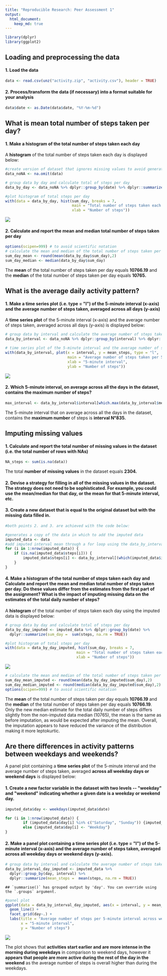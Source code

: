 ```yaml
---
title: "Reproducible Research: Peer Assessment 1"
output: 
  html_document:
    keep_md: true
---
```



```r
library(dplyr)
library(ggplot2)
```


## Loading and preprocessing the data  

#### 1. Load the data  

```r
data <- read.csv(unz("activity.zip", "activity.csv"), header = TRUE) 
```

#### 2. Process/transform the data (if necessary) into a format suitable for your analysis  

```r
data$date <- as.Date(data$date, "%Y-%m-%d")
```


## What is mean total number of steps taken per day?

#### 1. Make a histogram of the total number of steps taken each day

A **histogram** of the total number of steps taken each day is displayed below: 


```r
#create version of dataset that ignores missing values to avoid generating sum=0 for steps in days with all NA's
data_noNA <- na.omit(data)

# group data by day and calculate total of steps per day
data_by_day <- data_noNA %>% dplyr::group_by(date) %>% dplyr::summarize(sum_day =  sum(steps))

#plot histogram of total steps per day
with(data = data_by_day, hist(sum_day, breaks = 7, 
                              main = "Total number of steps taken each day", 
                              xlab = "Number of steps"))
```

![](PA1_template_files/figure-html/plot_byday-1.png)<!-- -->

#### 2. Calculate and report the mean and median total number of steps taken per day

```r
options(scipen=999) # to avoid scientific notation
# calculate the mean and median of the total number of steps taken per day
sum_day_mean <- round(mean(data_by_day$sum_day),2)
sum_day_median <- median(data_by_day$sum_day)
```

The **mean** of the total number of steps taken per day equals **10766.19** and the **median** of the total number of steps taken per day equals **10765.**

## What is the average daily activity pattern?

#### 1. Make a time series plot (i.e. type = "l") of the 5-minute interval (x-axis) and the average number of steps taken, averaged across all days (y-axis)

A **time series plot** of the 5-minute interval (x-axis) and the average number of steps taken, averaged across all days (y-axis) is displayed below: 


```r
# group data by interval and calculate the average number of steps taken, averaged across all days (y-axis)
data_by_interval <- data_noNA %>% dplyr::group_by(interval) %>% dplyr::summarize(mean_steps =  mean(steps, na.rm = TRUE))

# time series plot of the 5-minute interval and the average number of steps taken, averaged across all days
with(data_by_interval, plot(x = interval, y = mean_steps, type = "l", 
                            main = "Average number of steps taken per 5-minute interval across all days",
                            xlab = "5-minute interval",
                            ylab = "Number of steps"))
```

![](PA1_template_files/figure-html/plot_by_interval-1.png)<!-- -->

#### 2. Which 5-minute interval, on average across all the days in the dataset, contains the maximum number of steps?

```r
max_interval <- data_by_interval$interval[which.max(data_by_interval$mean_steps)]
```


The 5-minute interval that on average across all the days in the dataset, contains the **maximum number** of steps is **interval N°835.**


## Imputing missing values

#### 1. Calculate and report the total number of missing values in the dataset (i.e. the total number of rows with NAs)

```r
NA_steps <- sum(is.na(data))
```

The total **number of missing values** in the dataset equals **2304.**

#### 2. Devise a strategy for filling in all of the missing values in the dataset. The strategy does not need to be sophisticated. For example, you could use the mean/median for that day, or the mean for that 5-minute interval, etc. 

#### 3. Create a new dataset that is equal to the original dataset but with the missing data filled in.

```r
#both points 2. and 3. are achieved with the code below:

#generates a copy of the data in which to add the imputed data
imputed_data <- data
#add imputed interval mean through a for loop using the data_by_interval data frame created before 
for (i in 1:nrow(imputed_data)) {
    if (is.na(imputed_data$steps[i])) {
        imputed_data$steps[i] <- data_by_interval[(which(imputed_data$interval[i] == data_by_interval$interval)),]$mean_steps
    }
}
```

#### 4. Make a histogram of the total number of steps taken each day and Calculate and report the mean and median total number of steps taken per day. Do these values differ from the estimates from the first part of the assignment? What is the impact of imputing missing data on the estimates of the total daily number of steps?

A **histogram** of the total number of steps taken each day using the imputed data is displayed below: 


```r
# group data by day and calculate total of steps per day
data_by_day_imputed <- imputed_data %>% dplyr::group_by(date) %>% 
  dplyr::summarize(sum_day =  sum(steps, na.rm = TRUE))

#plot histogram of total steps per day
with(data = data_by_day_imputed, hist(sum_day, breaks = 7,
                                main = "Total number of steps taken each day (imputed data)",
                                xlab = "Number of steps"))
```

![](PA1_template_files/figure-html/plot_byday_imputed-1.png)<!-- -->

```r
# calculate the mean and median of the total number of steps taken per day
sum_day_mean_imputed <- round(mean(data_by_day_imputed$sum_day),2)
sum_day_median_imputed <- round(median(data_by_day_imputed$sum_day),2)
options(scipen=999) # to avoid scientific notation
```

The **mean** of the total number of steps taken per day equals **10766.19** and the **median** of the total number of steps taken per day equals **10766.19**. Only the new median estimate for the total daily number of steps differs slightly from the non-imputed data median (10765), the mean is the same as before imputation, as would be expected after imputing the mean. Overall, the imputation appears to have reduced the variance of the distribution making it more leptokurtic.


## Are there differences in activity patterns between weekdays and weekends?

A panel plot containing a **time series plot** of the 5-minute interval and the average number of steps taken, averaged **across all weekday days or weekend days** is displayed below: 

#### 1. Create a new factor variable in the dataset with two levels -- "weekday" and "weekend" indicating whether a given date is a weekday or weekend day.

```r
imputed_data$day <- weekdays(imputed_data$date)

for (i in 1:nrow(imputed_data)) {
        if (imputed_data$day[i] %in% c("Saturday", "Sunday")) {imputed_data$day[i] <- "Weekend"}
        else {imputed_data$day[i] <- "Weekday"}
}
```

#### 2. Make a panel plot containing a time series plot (i.e. type = "l") of the 5-minute interval (x-axis) and the average number of steps taken, averaged across all weekday days or weekend days (y-axis). 

```r
# group data by interval and calculate the average number of steps taken, averaged across all days (y-axis)
data_by_interval_day_imputed <- imputed_data %>% 
  dplyr::group_by(day, interval) %>% 
  dplyr::summarize(mean_steps =  mean(steps, na.rm = TRUE))
```

```
## `summarise()` has grouped output by 'day'. You can override using the `.groups` argument.
```

```r
#panel plot
ggplot(data = data_by_interval_day_imputed, aes(x = interval, y = mean_steps)) + 
  geom_line() + 
  facet_grid(day~.) +
  labs(title = "Average number of steps per 5-minute interval across week and weekend days",
       x = "5-minute interval",
       y = "Number of steps")
```

![](PA1_template_files/figure-html/panel_plot-1.png)<!-- -->

The plot shows that **activities start earlier and are more intense in the morning during weekdays** in comparison to weekend days, however it **appears that people are more active during the rest of the day in the weekend** as the average number of steps is overall higher than during the weekdays.
